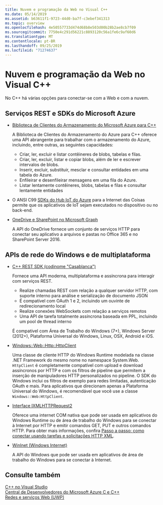 ```yaml
---
title: Nuvem e programação da Web no Visual C++
ms.date: 05/14/2019
ms.assetid: b63611f1-9723-44d0-ba7f-c3ebef341313
ms.topic: overview
ms.openlocfilehash: 4e50557733d474d68b8e503d00b28b2ae8cb7f09
ms.sourcegitcommit: 7750e4c291d56221c8893120c56a1fe6c9af60d6
ms.translationtype: MT
ms.contentlocale: pt-BR
ms.lasthandoff: 09/25/2019
ms.locfileid: "71274637"
---
```

# <a name="cloud-and-web-programming-in-visual-c"></a>Nuvem e programação da Web no Visual C++

No C++ há várias opções para conectar-se com a Web e com a nuvem.

## <a name="microsoft-azure-sdks-and-rest-services"></a>Serviços REST e SDKs do Microsoft Azure

- [Biblioteca de Clientes do Armazenamento do Microsoft Azure para C++](https://azure.github.io/azure-storage-cpp/)

  A Biblioteca de Clientes do Armazenamento do Azure para C++ oferece uma API abrangente para trabalhar com o armazenamento do Azure, incluindo, entre outras, as seguintes capacidades:

  - Criar, ler, excluir e listar contêineres de blobs, tabelas e filas.
  - Criar, ler, excluir, listar e copiar blobs, além de ler e escrever intervalos de blobs.
  - Inserir, excluir, substituir, mesclar e consultar entidades em uma tabela do Azure.
  - Enfileirar e desenfileirar mensagens em uma fila do Azure.
  - Listar lentamente contêineres, blobs, tabelas e filas e consultar lentamente entidades

- O ANSI C99 [SDKs do Hub IoT do Azure](/azure/iot-hub/iot-hub-devguide-sdks) para a Internet das Coisas permite que os aplicativos de IoT sejam executados no dispositivo ou no back-end.

- [OneDrive e SharePoint no Microsoft Graph](https://dev.onedrive.com/README.htm)

  A API do OneDrive fornece um conjunto de serviços HTTP para conectar seu aplicativo a arquivos e pastas no Office 365 e no SharePoint Server 2016.

## <a name="windows-and-cross-platform-networking-apis"></a>APIs de rede do Windows e de multiplataforma

- [C++ REST SDK (codinome "Casablanca")](https://github.com/Microsoft/cpprestsdk)

  Fornece uma API moderna, multiplataforma e assíncrona para interagir com serviços REST.

  - Realize chamadas REST com relação a qualquer servidor HTTP, com suporte interno para análise e serialização de documento JSON
  - É compatível com OAuth 1 e 2, incluindo um ouvinte de redirecionamento local
  - Realize conexões WebSockets com relação a serviços remotos
  - Uma API de tarefa totalmente assíncrona baseada em PPL, incluindo um pool de thread interno

  É compatível com Área de Trabalho do Windows (7+), Windows Server (2012+), Plataforma Universal do Windows, Linux, OSX, Android e iOS.

- [Windows::Web::Http::HttpClient](/uwp/api/windows.web.http.httpclient)

  Uma classe de cliente HTTP do Windows Runtime modelada na classe .NET Framework do mesmo nome no namespace System.Web. `HttpClient` é completamente compatível com upload e download assíncronos por HTTP e com os filtros de pipeline que permitem a inserção de manipuladores HTTP personalizados no pipeline. O SDK do Windows inclui os filtros de exemplo para redes limitadas, autenticação OAuth e mais. Para aplicativos que direcionam apenas a Plataforma Universal do Windows, é recomendável que você use a classe `Windows::Web:HttpClient`.

- [Interface IXMLHTTPRequest2](/windows/win32/api/msxml6/nn-msxml6-ixmlhttprequest2)

  Oferece uma internet COM nativa que pode ser usada em aplicativos do Windows Runtime ou de área de trabalho do Windows para se conectar à Internet por HTTP e emitir comandos GET, PUT e outros comandos HTTP. Para obter mais informações, confira [Passo a passo: como conectar usando tarefas e solicitações HTTP XML](../parallel/concrt/walkthrough-connecting-using-tasks-and-xml-http-requests.md).

- [WinInet (Windows Internet)](/windows/win32/WinInet/portal)

  A API do Windows que pode ser usada em aplicativos de área de trabalho do Windows para se conectar à Internet.

## <a name="see-also"></a>Consulte também

[C++ no Visual Studio](../overview/visual-cpp-in-visual-studio.md) <br/>
[Central de Desenvolvedores do Microsoft Azure C e C++](https://azure.microsoft.com/develop/cpp/) <br/>
[Redes e serviços Web (UWP)](/windows/uwp/networking/)
